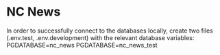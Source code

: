 # NC News

In order to successfully connect to the databases locally, create two files (.env.test, .env.development) with the relevant database variables:
    PGDATABASE=nc_news
    PGDATABASE=nc_news_test
